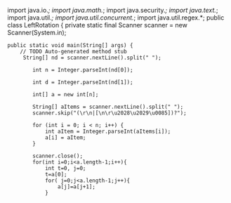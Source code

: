 import java.io.*;
import java.math.*;
import java.security.*;
import java.text.*;
import java.util.*;
import java.util.concurrent.*;
import java.util.regex.*;
public class LeftRotation {
	private static final Scanner scanner = new Scanner(System.in);

	public static void main(String[] args) {
		// TODO Auto-generated method stub
		 String[] nd = scanner.nextLine().split(" ");

	        int n = Integer.parseInt(nd[0]);

	        int d = Integer.parseInt(nd[1]);

	        int[] a = new int[n];

	        String[] aItems = scanner.nextLine().split(" ");
	        scanner.skip("(\r\n|[\n\r\u2028\u2029\u0085])?");

	        for (int i = 0; i < n; i++) {
	            int aItem = Integer.parseInt(aItems[i]);
	            a[i] = aItem;
	        }

	        scanner.close();
	        for(int i=0;i<a.length-1;i++){
	            int t=0, j=0;
	            t=a[0];
	            for( j=0;j<a.length-1;j++){
	                a[j]=a[j+1];
	            }
